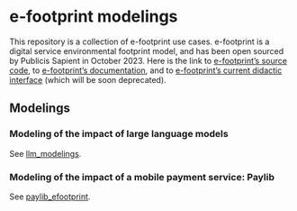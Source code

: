 # e-footprint modelings

This repository is a collection of e-footprint use cases. e-footprint is a digital service environmental footprint model, and has been open sourced by Publicis Sapient in October 2023. Here is the link to [e-footprint’s source code](https://github.com/publicissapient-france/e-footprint), to [e-footprint’s documentation](https://publicissapient-france.github.io/e-footprint), and to [e-footprint’s current didactic interface](https://publicis-sapient-e-footprint-model.streamlit.app/) (which will be soon deprecated).

## Modelings

### Modeling of the impact of large language models
See [llm_modelings](llm_modelings).

### Modeling of the impact of a mobile payment service: Paylib
See [paylib_efootprint](paylib_efootprint).